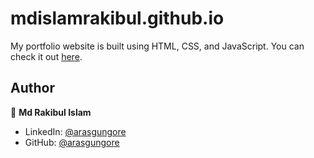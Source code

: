 # mdislamrakibul.github.io

My portfolio website is built using HTML, CSS, and JavaScript. You can check it out [here](https://mdislamrakibul.github.io).



## Author

👤 **Md Rakibul Islam**

* LinkedIn: [@arasgungore](https://www.linkedin.com/in/arasgungore)
* GitHub: [@arasgungore](https://github.com/mdislamrakibul)
